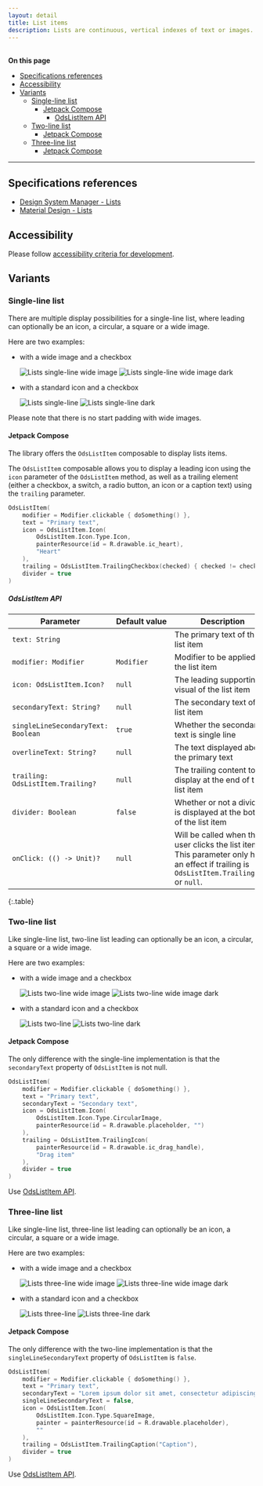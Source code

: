 ```yaml
---
layout: detail
title: List items
description: Lists are continuous, vertical indexes of text or images.
---
```


<br>**On this page**

* [Specifications references](#specifications-references)
* [Accessibility](#accessibility)
* [Variants](#variants)
    * [Single-line list](#single-line-list)
        * [Jetpack Compose](#jetpack-compose)
            * [OdsListItem API](#odslistitem-api)
    * [Two-line list](#two-line-list)
        * [Jetpack Compose](#jetpack-compose-1)
    * [Three-line list](#three-line-list)
        * [Jetpack Compose](#jetpack-compose-2)

---

## Specifications references

- [Design System Manager - Lists](https://system.design.orange.com/0c1af118d/p/09a804-lists/b/669743)
- [Material Design - Lists](https://material.io/components/lists/)

## Accessibility

Please follow [accessibility criteria for development](https://a11y-guidelines.orange.com/en/mobile/android/development/).

## Variants

### Single-line list

There are multiple display possibilities for a single-line list, where leading can optionally be an icon, a circular, a square or a wide image.

Here are two examples:

- with a wide image and a checkbox

  ![Lists single-line wide image](images/lists_single_line_wide_image_light.png) ![Lists single-line wide image dark](images/lists_single_line_wide_image_dark.png)

- with a standard icon and a checkbox

  ![Lists single-line](images/lists_single_line_light.png) ![Lists single-line dark](images/lists_single_line_dark.png)

Please note that there is no start padding with wide images.

#### Jetpack Compose

The library offers the `OdsListItem` composable to display lists items.

The `OdsListItem` composable allows you to display a leading icon using the `icon` parameter of the `OdsListItem` method, as well as a trailing element (either a checkbox, a switch, a radio button, an icon or a caption text) using the `trailing` parameter.

```kotlin
OdsListItem(
    modifier = Modifier.clickable { doSomething() },
    text = "Primary text",
    icon = OdsListItem.Icon(
        OdsListItem.Icon.Type.Icon,
        painterResource(id = R.drawable.ic_heart),
        "Heart"
    ),
    trailing = OdsListItem.TrailingCheckbox(checked) { checked != checked },
    divider = true
)
```

##### OdsListItem API

Parameter | Default&nbsp;value | Description
-- | -- | --
`text: String` | | The primary text of the list item
`modifier: Modifier` | `Modifier` | Modifier to be applied to the list item
`icon: OdsListItem.Icon?` | `null` | The leading supporting visual of the list item
`secondaryText: String?` | `null` | The secondary text of the list item
`singleLineSecondaryText: Boolean` | `true` | Whether the secondary text is single line
`overlineText: String?` | `null` | The text displayed above the primary text
`trailing: OdsListItem.Trailing?` | `null` | The trailing content to display at the end of the list item
`divider: Boolean` | `false` | Whether or not a divider is displayed at the bottom of the list item
`onClick: (() -> Unit)?` | `null` | Will be called when the user clicks the list item. This parameter only has an effect if trailing is `OdsListItem.TrailingIcon` or `null`.
{:.table}

### Two-line list

Like single-line list, two-line list leading can optionally be an icon, a circular, a square or a wide image.

Here are two examples:

- with a wide image and a checkbox

  ![Lists two-line wide image](images/lists_two_line_wide_image_light.png) ![Lists two-line wide image dark](images/lists_two_line_wide_image_dark.png)

- with a standard icon and a checkbox

  ![Lists two-line](images/lists_two_line_light.png) ![Lists two-line dark](images/lists_two_line_dark.png)

#### Jetpack Compose

The only difference with the single-line implementation is that the `secondaryText` property of `OdsListItem` is not null.

```kotlin
OdsListItem(
    modifier = Modifier.clickable { doSomething() },
    text = "Primary text",
    secondaryText = "Secondary text",
    icon = OdsListItem.Icon(
        OdsListItem.Icon.Type.CircularImage,
        painterResource(id = R.drawable.placeholder, "")
    ),
    trailing = OdsListItem.TrailingIcon(
        painterResource(id = R.drawable.ic_drag_handle),
        "Drag item"
    ),
    divider = true
)
```

Use [OdsListItem API](#odslistitem-api).

### Three-line list

Like single-line list, three-line list leading can optionally be an icon, a circular, a square or a wide image.

Here are two examples:

- with a wide image and a checkbox

  ![Lists three-line wide image](images/lists_three_line_wide_image_light.png) ![Lists three-line wide image dark](images/lists_three_line_wide_image_dark.png)

- with a standard icon and a checkbox

  ![Lists three-line](images/lists_three_line_light.png) ![Lists three-line dark](images/lists_three_line_dark.png)

#### Jetpack Compose

The only difference with the two-line implementation is that the `singleLineSecondaryText` property of `OdsListItem` is `false`.

```kotlin
OdsListItem(
    modifier = Modifier.clickable { doSomething() },
    text = "Primary text",
    secondaryText = "Lorem ipsum dolor sit amet, consectetur adipiscing elit, sed do eiusmod tempor.",
    singleLineSecondaryText = false,
    icon = OdsListItem.Icon(
        OdsListItem.Icon.Type.SquareImage,
        painter = painterResource(id = R.drawable.placeholder),
        ""
    ),
    trailing = OdsListItem.TrailingCaption("Caption"),
    divider = true
)
```

Use [OdsListItem API](#odslistitem-api).
